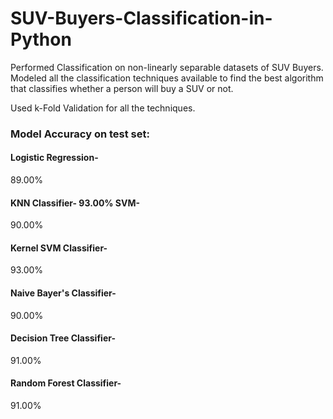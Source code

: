 # SUV-Buyers-Classification-in-Python
Performed Classification on non-linearly separable datasets of SUV Buyers. 
Modeled all the classification techniques available to find the best algorithm that classifies whether a person will buy a SUV or not. 

Used k-Fold Validation for all the techniques. 

### Model Accuracy on test set: 
#### Logistic Regression-
89.00% 
#### KNN Classifier- 93.00% SVM-
90.00% 
#### Kernel SVM Classifier-
93.00%
#### Naive Bayer's Classifier-
90.00%
#### Decision Tree Classifier-
91.00%
#### Random Forest Classifier-
91.00%
